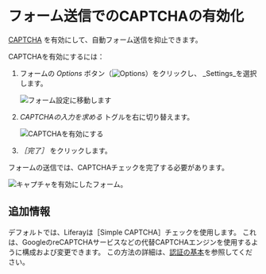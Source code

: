 # フォーム送信でのCAPTCHAの有効化

[CAPTCHA](https://en.wikipedia.org/wiki/CAPTCHA) を有効にして、自動フォーム送信を抑止できます。

CAPTCHAを有効にするには：

1. フォームの _Options_ ボタン（![Options](../../../images/icon-actions.png)）をクリックし、 _Settings_を選択します。

    ![フォーム設定に移動します](./enabling-captcha-on-form-submissions/images/01.png)

1. _CAPTCHAの入力を求める_ トグルを右に切り替えます。

    ![CAPTCHAを有効にする](./enabling-captcha-on-form-submissions/images/02.png)

1. _［完了］_ をクリックします。

フォームの送信では、CAPTCHAチェックを完了する必要があります。

![キャプチャを有効にしたフォーム。](./enabling-captcha-on-form-submissions/images/03.png)

## 追加情報

デフォルトでは、Liferayは［Simple CAPTCHA］チェックを使用します。 これは、GoogleのreCAPTCHAサービスなどの代替CAPTCHAエンジンを使用するように構成および変更できます。 この方法の詳細は、[認証の基本](../../../installation-and-upgrades/securing-liferay/authentication-basics.md#configuring-captcha-or-recaptcha)を参照してください。
